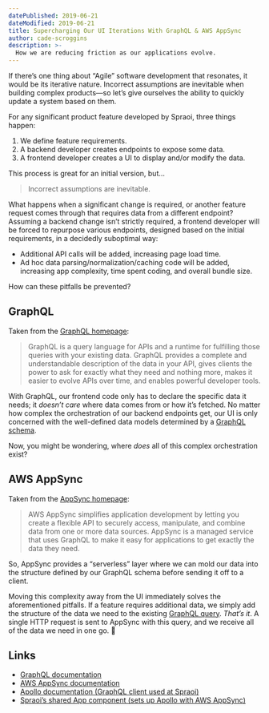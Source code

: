 ```yaml
---
datePublished: 2019-06-21
dateModified: 2019-06-21
title: Supercharging Our UI Iterations With GraphQL & AWS AppSync
author: cade-scroggins
description: >-
  How we are reducing friction as our applications evolve.
---
```


If there’s one thing about “Agile” software development that resonates, it would
be its iterative nature. Incorrect assumptions are inevitable when building
complex products—so let’s give ourselves the ability to quickly update a system
based on them.

For any significant product feature developed by Spraoi, three things happen:

1. We define feature requirements.
2. A backend developer creates endpoints to expose some data.
3. A frontend developer creates a UI to display and/or modify the data.

This process is great for an initial version, but...

> Incorrect assumptions are inevitable.

What happens when a significant change is required, or another feature request
comes through that requires data from a different endpoint? Assuming a backend
change isn’t strictly required, a frontend developer will be forced to repurpose
various endpoints, designed based on the initial requirements, in a decidedly
suboptimal way:

- Additional API calls will be added, increasing page load time.
- Ad hoc data parsing/normalization/caching code will be added, increasing app
  complexity, time spent coding, and overall bundle size.

How can these pitfalls be prevented?

## GraphQL

Taken from the [GraphQL homepage](https://graphql.org):

> GraphQL is a query language for APIs and a runtime for fulfilling those
> queries with your existing data. GraphQL provides a complete and
> understandable description of the data in your API, gives clients the power to
> ask for exactly what they need and nothing more, makes it easier to evolve
> APIs over time, and enables powerful developer tools.

With GraphQL, our frontend code only has to declare the specific data it needs;
it *doesn’t care* where data comes from or how it’s fetched. No matter how
complex the orchestration of our backend endpoints get, our UI is only concerned
with the well-defined data models determined by a
[GraphQL schema](https://graphql.org/learn/schema/).

Now, you might be wondering, where _does_ all of this complex orchestration
exist?

## AWS AppSync

Taken from the [AppSync homepage](https://aws.amazon.com/appsync/):

> AWS AppSync simplifies application development by letting you create a
> flexible API to securely access, manipulate, and combine data from one or more
> data sources. AppSync is a managed service that uses GraphQL to make it easy
> for applications to get exactly the data they need.

So, AppSync provides a “serverless” layer where we can mold our data into the
structure defined by our GraphQL schema before sending it off to a client.

Moving this complexity away from the UI immediately solves the aforementioned
pitfalls. If a feature requires additional data, we simply add the structure of
the data we need to the existing
[GraphQL query](https://graphql.org/learn/queries/). _That’s it_. A single HTTP
request is sent to AppSync with this query, and we receive all of the data we
need in one go. 🎉

## Links

- [GraphQL documentation](https://graphql.org)
- [AWS AppSync documentation](https://aws.amazon.com/appsync/resources/)
- [Apollo documentation (GraphQL client used at Spraoi)](https://www.apollographql.com/docs/)
- [Spraoi’s shared App component (sets up Apollo with AWS AppSync)](https://github.com/spraoi/common-ui/blob/master/packages/base/App/index.js)
